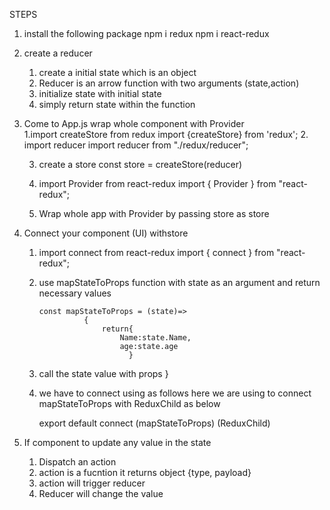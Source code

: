  STEPS
  1. install the following package
        npm i redux
        npm i react-redux
  2. create a reducer 
        1. create a initial state which is an object
        2. Reducer is an arrow function with two arguments (state,action)
        3. initialize state with initial state
        4. simply return state within the function
  3. Come to App.js wrap whole component with Provider   
        1.import createStore from redux
           import {createStore} from 'redux';
        2. import reducer
            import reducer from "./redux/reducer";
        
        3. create a store
             const store = createStore(reducer)

        4. import Provider from react-redux
              import { Provider } from "react-redux";     
        5. Wrap whole app with Provider by passing store as store      
  
  4. Connect your component (UI) withstore
       1. import connect from react-redux
          import { connect } from "react-redux";
       2. use mapStateToProps function with state as an argument and return necessary values   
              
              const mapStateToProps = (state)=>
                        {
                            return{
                                Name:state.Name,
                                age:state.age
                                  }

        3. call the state value with props
                        }
        4. we have to connect using as follows here we are using to connect mapStateToProps with ReduxChild as below

              export default connect (mapStateToProps)  (ReduxChild)          
5. If component to  update any value in the state
    1.  Dispatch an action
    2.  action is a fucntion it returns object {type, payload}
    3.  action will trigger reducer 
    4.  Reducer will change the value
